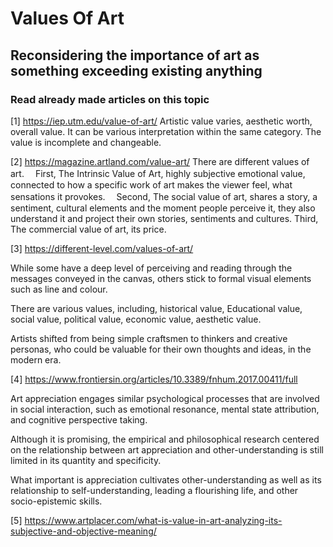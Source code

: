 # Values Of Art
## Reconsidering the importance of art as something exceeding existing anything

### Read already made articles on this topic

[1] https://iep.utm.edu/value-of-art/
Artistic value varies, aesthetic worth, overall value. It can be various interpretation within the same category. The value is incomplete and changeable.

[2] https://magazine.artland.com/value-art/
    There are different values of art.
　First, The Intrinsic Value of Art, highly subjective emotional value, connected to how a specific work of art makes the viewer feel, what sensations it provokes.
　Second, The social value of art, shares a story, a sentiment, cultural elements and the moment people perceive it, they also understand it and project their own stories, sentiments and cultures.
 Third, The commercial value of art, its price.

[3] https://different-level.com/values-of-art/

While some have a deep level of perceiving and reading through the messages conveyed in the canvas, others stick to formal visual elements such as line and colour.

There are various values, including, historical value, Educational value, social value, political value, economic value, aesthetic value.

Artists shifted from being simple craftsmen to thinkers and creative personas, who could be valuable for their own thoughts and ideas, in the modern era.

[4] https://www.frontiersin.org/articles/10.3389/fnhum.2017.00411/full

Art appreciation engages similar psychological processes that are involved in social interaction, such as emotional resonance, mental state attribution, and cognitive perspective taking.

Although it is promising, the empirical and philosophical research centered on the relationship between art appreciation and other-understanding is still limited in its quantity and specificity. 

What important is appreciation cultivates other-understanding as well as its relationship to self-understanding, leading a flourishing life, and other socio-epistemic skills.

[5] https://www.artplacer.com/what-is-value-in-art-analyzing-its-subjective-and-objective-meaning/
